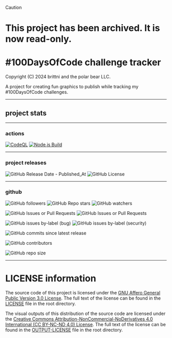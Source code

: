 > [!CAUTION]
> # This project has been archived. It is now read-only.

# #100DaysOfCode challenge tracker

Copyright (C) 2024 brittni and the polar bear LLC.

A project for creating fun graphics to publish while tracking my #100DaysOfCode challenges.

----

## project stats

----

### actions

[![CodeQL](https://github.com/blwatkins/100-days-of-code-challenge-tracker/actions/workflows/codeql.yml/badge.svg)](https://github.com/blwatkins/100-days-of-code-challenge-tracker/actions/workflows/codeql.yml)
[![Node.js Build](https://github.com/blwatkins/100-days-of-code-challenge-tracker/actions/workflows/node-build.yml/badge.svg)](https://github.com/blwatkins/100-days-of-code-challenge-tracker/actions/workflows/node-build.yml)

----

### project releases

![GitHub Release Date - Published_At](https://img.shields.io/github/release-date/blwatkins/100-days-of-code-challenge-tracker)
![GitHub License](https://img.shields.io/github/license/blwatkins/100-days-of-code-challenge-tracker)

----

### github

![GitHub followers](https://img.shields.io/github/followers/blwatkins)
![GitHub Repo stars](https://img.shields.io/github/stars/blwatkins/100-days-of-code-challenge-tracker)
![GitHub watchers](https://img.shields.io/github/watchers/blwatkins/100-days-of-code-challenge-tracker)

![GitHub Issues or Pull Requests](https://img.shields.io/github/issues/blwatkins/100-days-of-code-challenge-tracker)
![GitHub Issues or Pull Requests](https://img.shields.io/github/issues-pr/blwatkins/100-days-of-code-challenge-tracker)

![GitHub issues by-label (bug)](https://img.shields.io/github/issues/blwatkins/100-days-of-code-challenge-tracker/bug?color=red)
![GitHub issues by-label (security)](https://img.shields.io/github/issues/blwatkins/100-days-of-code-challenge-tracker/security?color=red)

![GitHub commits since latest release](https://img.shields.io/github/commits-since/blwatkins/100-days-of-code-challenge-tracker/latest)

![GitHub contributors](https://img.shields.io/github/contributors-anon/blwatkins/100-days-of-code-challenge-tracker)

![GitHub repo size](https://img.shields.io/github/repo-size/blwatkins/100-days-of-code-challenge-tracker)

----

# LICENSE information

The source code of this project is licensed under the
[GNU Affero General Public Version 3.0 License](https://www.gnu.org/licenses/agpl-3.0.en.html).
The full text of the license can be found in the
[LICENSE](https://github.com/blwatkins/100-days-of-code-challenge-tracker/blob/main/LICENSE)
file in the root directory.

The visual outputs of this distribution of the source code are licensed under the
[Creative Commons Attribution-NonCommercial-NoDerivatives 4.0 International (CC BY-NC-ND 4.0) License](https://creativecommons.org/licenses/by-nc-nd/4.0/).
The full text of the license can be found in the
[OUTPUT-LICENSE](https://github.com/blwatkins/100-days-of-code-challenge-tracker/blob/main/OUTPUT-LICENSE)
file in the root directory.

